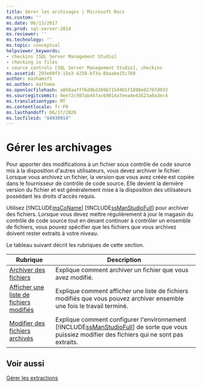 ```yaml
---
title: Gérer les archivages | Microsoft Docs
ms.custom: ''
ms.date: 06/13/2017
ms.prod: sql-server-2014
ms.reviewer: ''
ms.technology: ''
ms.topic: conceptual
helpviewer_keywords:
- checkins [SQL Server Management Studio]
- checking in files
- source controls [SQL Server Management Studio], checkins
ms.assetid: 293e60f3-15e3-4258-b73a-8baabe15c760
author: mashamsft
ms.author: mathoma
ms.openlocfilehash: a868aafff6d9bd389671544b5f1898e82707d933
ms.sourcegitcommit: 9ee72c507ab447ac69014a7eea4e43523a0a3ec4
ms.translationtype: MT
ms.contentlocale: fr-FR
ms.lasthandoff: 06/17/2020
ms.locfileid: "84930914"
---
```

# <a name="manage-checkins"></a>Gérer les archivages
  Pour apporter des modifications à un fichier sous contrôle de code source mis à la disposition d'autres utilisateurs, vous devez archiver le fichier. Lorsque vous archivez un fichier, la version que vous avez créée est copiée dans le fournisseur de contrôle de code source. Elle devient la dernière version du fichier et est généralement mise à la disposition des utilisateurs possédant les droits d'accès requis.  
  
 Utilisez [!INCLUDE[msCoName](../includes/msconame-md.md)] [!INCLUDE[ssManStudioFull](../includes/ssmanstudiofull-md.md)] pour archiver des fichiers. Lorsque vous devez mettre régulièrement à jour le magasin du contrôle de code source tout en devant continuer à contrôler un ensemble de fichiers, vous pouvez spécifier que les fichiers que vous archivez doivent rester extraits à votre niveau.  
  
 Le tableau suivant décrit les rubriques de cette section.  
  
|Rubrique|Description|  
|-----------|-----------------|  
|[Archiver des fichiers](../../2014/database-engine/check-in-files.md)|Explique comment archiver un fichier que vous avez modifié.|  
|[Afficher une liste de fichiers modifiés](../../2014/database-engine/view-a-list-of-modified-files.md)|Explique comment afficher une liste de fichiers modifiés que vous pouvez archiver ensemble une fois le travail terminé.|  
|[Modifier des fichiers archivés](../../2014/database-engine/edit-checked-in-files.md)|Explique comment configurer l'environnement [!INCLUDE[ssManStudioFull](../includes/ssmanstudiofull-md.md)] de sorte que vous puissiez modifier des fichiers qui ne sont pas extraits.|  
  
## <a name="see-also"></a>Voir aussi  
 [Gérer les extractions](../../2014/database-engine/manage-checkouts.md)  
  
  
